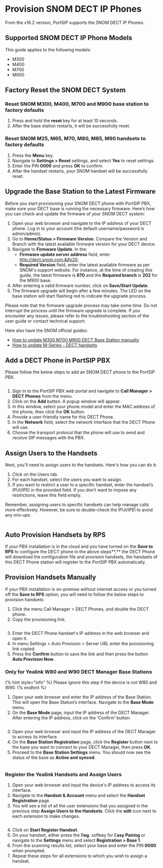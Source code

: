# Provision SNOM DECT IP Phones

From the v16.2 version, PortSIP supports the SNOM DECT IP Phones.

## Supported SNOM DECT IP Phone Models

This guide applies to the following models:

* M300
* M400
* M700
* M900

## Factory Reset the SNOM DECT System <a href="#h.7dibl1nchwtg" id="h.7dibl1nchwtg"></a>

### Reset SNOM M300, M400, M700 and M900 base station to factory defaults <a href="#h.ok6p73hfu2gh" id="h.ok6p73hfu2gh"></a>

1. Press and hold the **reset** key for at least 10 seconds.
2. After the base station restarts, it will be successfully reset.

### Reset SNOM M25, M65, M70, M80, M85, M90 handsets to factory defaults <a href="#h.94z861jbqmrt" id="h.94z861jbqmrt"></a>

1. Press the **Menu** key.
2. Navigate to **Settings > Reset** settings, and select **Yes** to reset settings.
3. Enter the PIN **0000** and press **OK** to confirm.
4. After the handset restarts, your SNOM handset will be successfully reset.

## Upgrade the Base Station to the Latest Firmware <a href="#h.i1ns9ummsm0r" id="h.i1ns9ummsm0r"></a>

Before you start provisioning your SNOM DECT phone with PortSIP PBX, make sure your DECT base is running the necessary firmware. Here’s how you can check and update the firmware of your SNOM DECT system:

1. Open your web browser and navigate to the IP address of your DECT phone. Log in to your account (the default username/password is admin/admin).
2. Go to **Home/Status > Firmware Version**. Compare the Version and Branch with the latest available firmware version for your DECT device.
3. Navigate to **Firmware Update**. In the:
   * &#x20;**Firmware update server address** field, enter http://dect.snom.com.&#x20;
   * **Required Version** field, enter the latest available firmware as per SNOM's support website. For instance, at the time of creating this guide, the latest firmware is **670** and the **Required branch** is **202** for the M900 base.
4. After entering a valid firmware number, click on **Save/Start Update**.
5. The firmware upgrade will begin after a few minutes. The LED on the base station will start flashing red to indicate the upgrade process.

Please note that the firmware upgrade process may take some time. Do not interrupt the process until the firmware upgrade is complete. If you encounter any issues, please refer to the troubleshooting section of the user guide or contact technical support.

Here also have the SNOM official guides:

* [How to update M300,M700,M900 DECT Base Station manually](https://service.snom.com/display/wiki/How+to+update+M300%2CM400%2CM700%2CM900+DECT+Base+Station+manually)
* [How to update M-Series - DECT handsets](https://service.snom.com/display/wiki/How+to+update+M-Series+-+DECT+handsets)

## Add a DECT Phone in PortSIP PBX

Please follow the below steps to add an SNOM DECT phone to the PortSIP PBX.

<figure><img src="../../.gitbook/assets/snom-dect-1.png" alt=""><figcaption></figcaption></figure>

1. Sign in to the PortSIP PBX web portal and navigate to **Call Manager > DECT Phones** from the menu.
2. Click on the **Add** button. A popup window will appear.
3. In this window, select your phone model and enter the MAC address of the phone, then click the **OK** button.
4. Provide a user-friendly name for this DECT Phone.
5. In the **Network** field, select the network interface that the DECT Phone will use.
6. Choose the transport protocol that the phone will use to send and receive SIP messages with the PBX.

## Assign Users to the Handsets <a href="#h.ipuczchjqkl4" id="h.ipuczchjqkl4"></a>

Next, you'll need to assign users to the handsets. Here's how you can do it:

1. Click on the Users tab.
2. For each handset, select the users you want to assign.
3. If you want to restrict a user to a specific handset, enter the handset’s IPUI/IPEI in the provided field. If you don’t want to impose any restrictions, leave this field empty.

Remember, assigning users to specific handsets can help manage calls more effectively. However, be sure to double-check the IPUI/IPEI to avoid any mix-ups.&#x20;

<figure><img src="../../.gitbook/assets/snom-dect-2.png" alt=""><figcaption></figcaption></figure>

## Auto Provision Handsets by RPS

If your PBX installation is in the cloud and you have turned on the **Save to RPS** to configure the DECT phone in the above steps**,** the DECT Phone will download the configuration file and provision handsets, the handsets of this DECT Phone station will register to the PortSIP PBX automatically.

## Provision Handsets Manually

If your PBX installation is on-premise without internet access or you turned off the **Save to RPS** option, you will need to follow the below steps to provision handsets:

1. Click the menu Call Manager > DECT Phones, and double the DECT phone.
2. Copy the provisioning link.

<figure><img src="../../.gitbook/assets/yealink-dect-5.png" alt=""><figcaption></figcaption></figure>

3. Enter the DECT Phone handset's IP address in the web browser and open it.
4. In menu Settings > Auto Provision > Server URL enter the provisioning link copied.
5. Press the **Confirm** button to save the link and then press the button **Auto Provision Now**.

### Only for Yealink W80 and W90 DECT Manager Base Stations

{% hint style="info" %}
Please ignore this step if the device is not W80 and W90.
{% endhint %}

1. Open your web browser and enter the IP address of the Base Station. This will open the Base Station’s interface. Navigate to the **Base Mode** menu.
2. On the **Base Mode** page, input the IP address of the DECT Manager. After entering the IP address, click on the ‘Confirm’ button.

<figure><img src="../../.gitbook/assets/yealink-dect-7.png" alt=""><figcaption></figcaption></figure>

3. Open your web browser and input the IP address of the DECT Manager to access its interface.
4. On the **Base Station Registration** page, click the **Register** button next to the base you want to connect to your DECT Manager, then press **OK**.
5. Proceed to the **Base Station Settings** menu. You should now see the status of the base as **Active and synced**.

<figure><img src="../../.gitbook/assets/yealink-dect-8.png" alt=""><figcaption></figcaption></figure>

### Register the Yealink Handsets and Assign Users <a href="#h.3wxv1c6vyqe1" id="h.3wxv1c6vyqe1"></a>

1. Open your web browser and input the device's IP address to access its interface.&#x20;
2. Navigate to the **Handset & Account** menu and select the **Handset Registration** page.&#x20;
3. You will see a list of all the user extensions that you assigned in the previous step **Assign Users to the Handsets**. Click the **edit** icon next to each extension to make changes.

<figure><img src="../../.gitbook/assets/yealink-dect-9.png" alt=""><figcaption></figcaption></figure>

4. Click on **Start Register Handset**.&#x20;
5. On your handset, either press the R**eg.** softkey for E**asy Pairing** or navigate to the **Settings** menu and select **Registration > Base 1**.&#x20;
6. From the scanning results list, select your base and enter the PIN **0000** when prompted.
7. &#x20;Repeat these steps for all extensions to which you wish to assign a handset.

